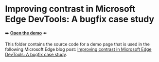 # Improving contrast in Microsoft Edge DevTools: A bugfix case study

➡️ **[Open the demo](https://microsoftedge.github.io/Demos/devtools-contrast-bugfix/)** ⬅️

This folder contains the source code for a demo page that is used in the following Microsoft Edge blog post: [Improving contrast in Microsoft Edge DevTools: A bugfix case study](https://blogs.windows.com/msedgedev/2021/06/15/improving-contrast-in-microsoft-edge-devtools-a-bugfix-case-study/).
